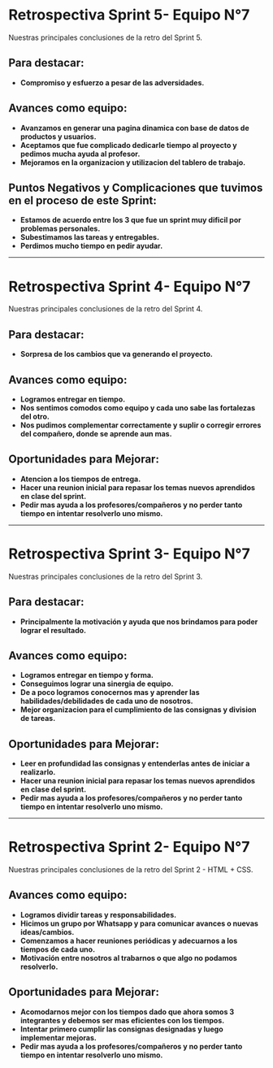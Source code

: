 # Retrospectiva Sprint 5- Equipo N°7

Nuestras principales conclusiones de la retro del Sprint 5.

## Para destacar:

-   **Compromiso y esfuerzo a pesar de las adversidades.**

## Avances como equipo:

-   **Avanzamos en generar una pagina dinamica con base de datos de productos y usuarios.**
-   **Aceptamos que fue complicado dedicarle tiempo al proyecto y pedimos mucha ayuda al profesor.**
-   **Mejoramos en la organizacion y utilizacion del tablero de trabajo.**

## Puntos Negativos y Complicaciones que tuvimos en el proceso de este Sprint:

-   **Estamos de acuerdo entre los 3 que fue un sprint muy dificil por problemas personales.**
-   **Subestimamos las tareas y entregables.**
-   **Perdimos mucho tiempo en pedir ayudar.**

----------------------------------------------------------------------------------------------------------------------------------------------------------------------
# Retrospectiva Sprint 4- Equipo N°7

Nuestras principales conclusiones de la retro del Sprint 4.

## Para destacar:

-   **Sorpresa de los cambios que va generando el proyecto.**

## Avances como equipo:

-   **Logramos entregar en tiempo.**
-   **Nos sentimos comodos como equipo y cada uno sabe las fortalezas del otro.**
-   **Nos pudimos complementar correctamente y suplir o corregir errores del compañero, donde se aprende aun mas.**

## Oportunidades para Mejorar:

-   **Atencion a los tiempos de entrega.**
-   **Hacer una reunion inicial para repasar los temas nuevos aprendidos en clase del sprint.**
-   **Pedir mas ayuda a los profesores/compañeros y no perder tanto tiempo en intentar resolverlo uno mismo.**

----------------------------------------------------------------------------------------------------------------------------------------------------------------------
# Retrospectiva Sprint 3- Equipo N°7

Nuestras principales conclusiones de la retro del Sprint 3.

## Para destacar:

-   **Principalmente la motivación y ayuda que nos brindamos para poder lograr el resultado.**

## Avances como equipo:

-   **Logramos entregar en tiempo y forma.**
-   **Conseguimos lograr una sinergia de equipo.**
-   **De a poco logramos conocernos mas y aprender las habilidades/debilidades de cada uno de nosotros.**
-   **Mejor organizacion para el cumplimiento de las consignas y division de tareas.**

## Oportunidades para Mejorar:

-   **Leer en profundidad las consignas y entenderlas antes de iniciar a realizarlo.**
-   **Hacer una reunion inicial para repasar los temas nuevos aprendidos en clase del sprint.**
-   **Pedir mas ayuda a los profesores/compañeros y no perder tanto tiempo en intentar resolverlo uno mismo.**

----------------------------------------------------------------------------------------------------------------------------------------------------------------------

# Retrospectiva Sprint 2- Equipo N°7

Nuestras principales conclusiones de la retro del Sprint 2 - HTML + CSS.


## Avances como equipo:

-   **Logramos dividir tareas y responsabilidades.**
-   **Hicimos un grupo por Whatsapp y para comunicar avances o nuevas ideas/cambios.**
-   **Comenzamos a hacer reuniones periódicas y adecuarnos a los tiempos de cada uno.**
-   **Motivación entre nosotros al trabarnos o que algo no podamos resolverlo.**

## Oportunidades para Mejorar:

-   **Acomodarnos mejor con los tiempos dado que ahora somos 3 integrantes y debemos ser mas eficientes con los tiempos.**
-   **Intentar primero cumplir las consignas designadas y luego implementar mejoras.**
-   **Pedir mas ayuda a los profesores/compañeros y no perder tanto tiempo en intentar resolverlo uno mismo.**
